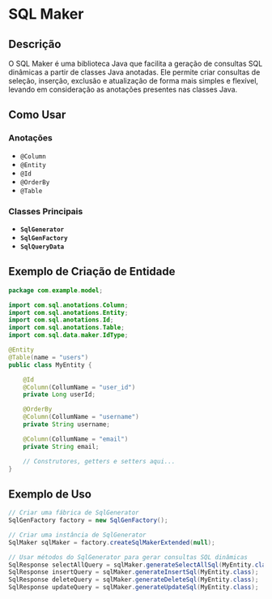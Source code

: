 # SQL Maker

## Descrição

O SQL Maker é uma biblioteca Java que facilita a geração de consultas SQL dinâmicas a partir de classes Java anotadas. Ele permite criar consultas de seleção, inserção, exclusão e atualização de forma mais simples e flexível, levando em consideração as anotações presentes nas classes Java.

## Como Usar

### Anotações

- `@Column`
- `@Entity`
- `@Id`
- `@OrderBy`
- `@Table`

### Classes Principais

- **`SqlGenerator`**
- **`SqlGenFactory`**
- **`SqlQueryData`**

## Exemplo de Criação de Entidade

```java
package com.example.model;

import com.sql.anotations.Column;
import com.sql.anotations.Entity;
import com.sql.anotations.Id;
import com.sql.anotations.Table;
import com.sql.data.maker.IdType;

@Entity
@Table(name = "users")
public class MyEntity {

    @Id
    @Column(CollumName = "user_id")
    private Long userId;

    @OrderBy
    @Column(CollumName = "username")
    private String username;

    @Column(CollumName = "email")
    private String email;

    // Construtores, getters e setters aqui...
}
```

## Exemplo de Uso

```java
// Criar uma fábrica de SqlGenerator
SqlGenFactory factory = new SqlGenFactory();

// Criar uma instância de SqlGenerator
SqlMaker sqlMaker = factory.createSqlMakerExtended(null);

// Usar métodos do SqlGenerator para gerar consultas SQL dinâmicas
SqlResponse selectAllQuery = sqlMaker.generateSelectAllSql(MyEntity.class);
SqlResponse insertQuery = sqlMaker.generateInsertSql(MyEntity.class);
SqlResponse deleteQuery = sqlMaker.generateDeleteSql(MyEntity.class);
SqlResponse updateQuery = sqlMaker.generateUpdateSql(MyEntity.class);
```